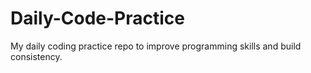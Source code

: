 # Daily-Code-Practice
My daily coding practice repo to improve programming skills and build consistency.
